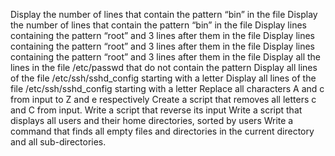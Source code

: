 Display the number of lines that contain the pattern “bin” in the file 
Display the number of lines that contain the pattern “bin” in the file 
Display lines containing the pattern “root” and 3 lines after them in the file
Display lines containing the pattern “root” and 3 lines after them in the file
Display lines containing the pattern “root” and 3 lines after them in the file
Display all the lines in the file /etc/passwd that do not contain the pattern
Display all lines of the file /etc/ssh/sshd_config starting with a letter
Display all lines of the file /etc/ssh/sshd_config starting with a letter
Replace all characters A and c from input to Z and e respectively
Create a script that removes all letters c and C from input.
Write a script that reverse its input
Write a script that displays all users and their home directories, sorted by users
Write a command that finds all empty files and directories in the current directory and all sub-directories.
